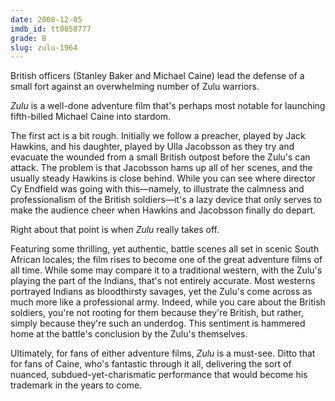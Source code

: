 ```yaml
---
date: 2008-12-05
imdb_id: tt0058777
grade: B
slug: zulu-1964
---
```


British officers (Stanley Baker and Michael Caine) lead the defense of a small fort against an overwhelming number of Zulu warriors.

_Zulu_ is a well-done adventure film that's perhaps most notable for launching fifth-billed Michael Caine into stardom.

The first act is a bit rough. Initially we follow a preacher, played by Jack Hawkins, and his daughter, played by Ulla Jacobsson as they try and evacuate the wounded from a small British outpost before the Zulu's can attack. The problem is that Jacobsson hams up all of her scenes, and the usually steady Hawkins is close behind. While you can see where director Cy Endfield was going with this—namely, to illustrate the calmness and professionalism of the British soldiers—it's a lazy device that only serves to make the audience cheer when Hawkins and Jacobsson finally do depart.

Right about that point is when _Zulu_ really takes off.

Featuring some thrilling, yet authentic, battle scenes all set in scenic South African locales; the film rises to become one of the great adventure films of all time. While some may compare it to a traditional western, with the Zulu's playing the part of the Indians, that's not entirely accurate. Most westerns portrayed Indians as bloodthirsty savages, yet the Zulu's come across as much more like a professional army. Indeed, while you care about the British soldiers, you're not rooting for them because they're British, but rather, simply because they're such an underdog. This sentiment is hammered home at the battle's conclusion by the Zulu's themselves.

Ultimately, for fans of either adventure films, _Zulu_ is a must-see. Ditto that for fans of Caine, who's fantastic through it all, delivering the sort of nuanced, subdued-yet-charismatic performance that would become his trademark in the years to come.
